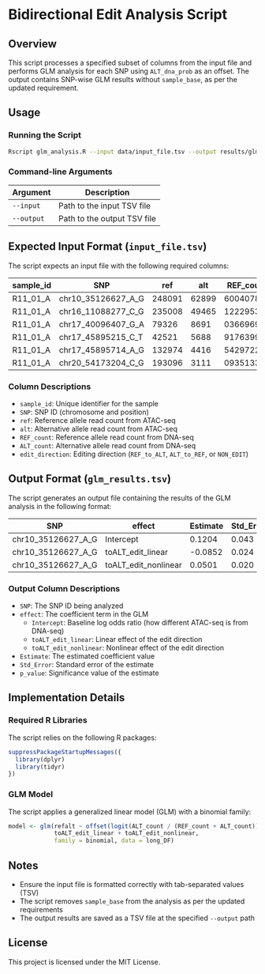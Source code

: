 # Bidirectional Edit Analysis Script

## Overview
This script processes a specified subset of columns from the input file and performs GLM analysis for each SNP using `ALT_dna_prob` as an offset. The output contains SNP-wise GLM results without `sample_base`, as per the updated requirement.

## Usage

### Running the Script
```bash
Rscript glm_analysis.R --input data/input_file.tsv --output results/glm_results.tsv
```

### Command-line Arguments
| Argument | Description |
|----------|-------------|
| `--input` | Path to the input TSV file |
| `--output` | Path to the output TSV file |

## Expected Input Format (`input_file.tsv`)
The script expects an input file with the following required columns:

| sample_id | SNP | ref | alt | REF_count | ALT_count | edit_direction |
|-----------|-----|-----|-----|------------|------------|----------------|
| R11_01_A | chr10_35126627_A_G | 248091 | 62899 | 60040789 | ALT_to_REF |
| R11_01_A | chr16_11088277_C_G | 235008 | 49465 | 12229536 | ALT_to_REF |
| R11_01_A | chr17_40096407_G_A | 79326 | 8691 | 03669693 | ALT_to_REF |
| R11_01_A | chr17_45895215_C_T | 42521 | 5688 | 917639938 | ALT_to_REF |
| R11_01_A | chr17_45895714_A_G | 132974 | 4416 | 542972277 | ALT_to_REF |
| R11_01_A | chr20_54173204_C_G | 193096 | 3111 | 09351338 | ALT_to_REF |

### Column Descriptions
* `sample_id`: Unique identifier for the sample
* `SNP`: SNP ID (chromosome and position)
* `ref`: Reference allele read count from ATAC-seq
* `alt`: Alternative allele read count from ATAC-seq
* `REF_count`: Reference allele read count from DNA-seq
* `ALT_count`: Alternative allele read count from DNA-seq
* `edit_direction`: Editing direction (`REF_to_ALT`, `ALT_to_REF`, or `NON_EDIT`)

## Output Format (`glm_results.tsv`)
The script generates an output file containing the results of the GLM analysis in the following format:

| SNP | effect | Estimate | Std_Error | p_value |
|-----|---------|-----------|------------|----------|
| chr10_35126627_A_G | Intercept | 0.1204 | 0.043 | 0.005 |
| chr10_35126627_A_G | toALT_edit_linear | -0.0852 | 0.024 | 0.001 |
| chr10_35126627_A_G | toALT_edit_nonlinear | 0.0501 | 0.020 | 0.012 |

### Output Column Descriptions
* `SNP`: The SNP ID being analyzed
* `effect`: The coefficient term in the GLM
  * `Intercept`: Baseline log odds ratio (how different ATAC-seq is from DNA-seq)
  * `toALT_edit_linear`: Linear effect of the edit direction
  * `toALT_edit_nonlinear`: Nonlinear effect of the edit direction
* `Estimate`: The estimated coefficient value
* `Std_Error`: Standard error of the estimate
* `p_value`: Significance value of the estimate

## Implementation Details

### Required R Libraries
The script relies on the following R packages:

```R
suppressPackageStartupMessages({
  library(dplyr)
  library(tidyr)
})
```

### GLM Model
The script applies a generalized linear model (GLM) with a binomial family:

```R
model <- glm(refalt ~ offset(logit(ALT_count / (REF_count + ALT_count))) +
             toALT_edit_linear + toALT_edit_nonlinear,
             family = binomial, data = long_DF)
```

## Notes
* Ensure the input file is formatted correctly with tab-separated values (TSV)
* The script removes `sample_base` from the analysis as per the updated requirements
* The output results are saved as a TSV file at the specified `--output` path

## License
This project is licensed under the MIT License.
